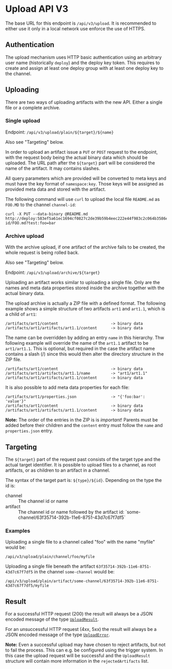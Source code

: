 # Upload API V3

The base URL for this endpoint is `/api/v3/upload`. It is recommended to either use
it only in a local network use enforce the use of HTTPS.

## Authentication

The upload mechanism uses HTTP basic authentication using an arbitrary
user name (historically `deploy`) and the deploy key token. This requires to create
and assign at least one deploy group with at least one deploy key to the channel.

## Uploading

There are two ways of uploading artifacts with the new API. Either a single file or
a complete archive.

### Single upload

Endpoint: `/api/v3/upload/plain/${target}/${name}`

Also see "Targeting" below.

In order to upload an artifact issue a `PUT` or `POST` request to the endpoint, with the request body being the actual binary data which should be uploaded.
The URL path after the `${target}` part will be considered the name of the artifact. It may contains slashes.

All query parameters which are provided will be converted to meta keys and must have the key format of `namespace:key`. Those keys will be assigned as
provided meta data and stored with the artifact.

The following command will use `curl` to upload the local file `README.md` as `FOO.MD` to the channel `channel-id`: 

    curl -X PUT --data-binary @README.md http://deploy:583ef5a61ec1694cf0827c2de39b59b4eec222e44f983c2c064b3586e4e65637@localhost:8080/api/v3/upload/plain/channel/channel-id/FOO.md?test:foo=bar

### Archive upload

With the archive upload, if one artifact of the archive fails to be created, the whole
request is being rolled back.

Also see "Targeting" below.

Endpoint: `/api/v3/upload/archive/${target}`

Uploading an artifact works similar to uploading a single file.
Only are the names and meta data properties stored inside the
archive together with the actual binary data.

The upload archive is actually a ZIP file with a defined format.
The following example shows a simple structure of two artifacts `art1` and `art1.1`,
which is a child of `art1`: 

	/artifacts/art1/content                       -> binary data
	/artifacts/art1/artifacts/art1.1/content      -> binary data

The name can be overridden by adding an entry `name` in this hierarchy. Thw following
example will override the name of the `art1.1` artifact to be `art1/art1.1`. This is
optional, but required in the case the artifact name contains a slash (/) since this would
then alter the directory structure in the ZIP file.

	/artifacts/art1/content                       -> binary data
	/artifacts/art1/artifacts/art1.1/name         -> "art1/art1.1"
	/artifacts/art1/artifacts/art1.1/content      -> binary data

It is also possible to add meta data properties for each file:

	/artifacts/art1/properties.json               -> "{'foo:bar': 'value'}"
	/artifacts/art1/content                       -> binary data
	/artifacts/art1/artifacts/art1.1/content      -> binary data
	
**Note:** The order of the entries in the ZIP is is _important_! Parents must be
added before their children and the `content` entry must follow the `name` and `properties.json` entry.

## Targeting

The `${target}` part of the request past consists of the target type and the actual target identifier.
It is possible to upload files to a channel, as root artifacts, or as children to an artifact in a channel.

The syntax of the target part is: `${type}/${id}`. Depending on the type the id is:

<dl>
<dt>channel</dt>
<dd>The channel id or name</dd>
<dt>artifact</dt>
<dd>The channel id or name followed by the artifact id: `some-channel/63f35714-392b-11e6-8751-43d7c67f7df5`</dd>
</dl>

### Examples

Uploading a single file to a channel called "foo" with the name "myfile" would be:

	/api/v3/upload/plain/channel/foo/myfile
	
Uploading a single file beneath the artifact `63f35714-392b-11e6-8751-43d7c67f7df5` in the channel `some-channel` would be:

	/api/v3/upload/plain/artifact/some-channel/63f35714-392b-11e6-8751-43d7c67f7df5/myfile

## Result

For a successful HTTP request (200) the result will always be a JSON encoded message of the
type [`UploadResult`](src/org/eclipse/packagedrone/repo/api/upload/UploadResult.java).

For an unsuccessful HTTP request (4xx, 5xx) the result will always be a JSON encoded message of the type [`UploadError`](src/org/eclipse/packagedrone/repo/api/upload/UploadError.java).

**Note:** Even a successful upload may have chosen to reject artifacts, but not to fail the process. This can e.g. be configured using the trigger system. In this case the upload request
will be successful and the `UploadResult` structure will contain more information in the
`rejectedArtifacts` list. 